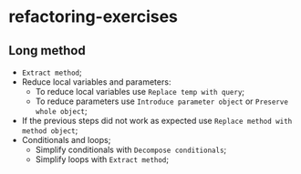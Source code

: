 # refactoring-exercises

## Long method

- `Extract method`;
- Reduce local variables and parameters:
    - To reduce local variables use `Replace temp with query`;
    - To reduce parameters use `Introduce parameter object` or `Preserve whole object`;
- If the previous steps did not work as expected use `Replace method with method object`;
- Conditionals and loops;
    - Simplify conditionals with `Decompose conditionals`;
    - Simplify loops with `Extract method`;